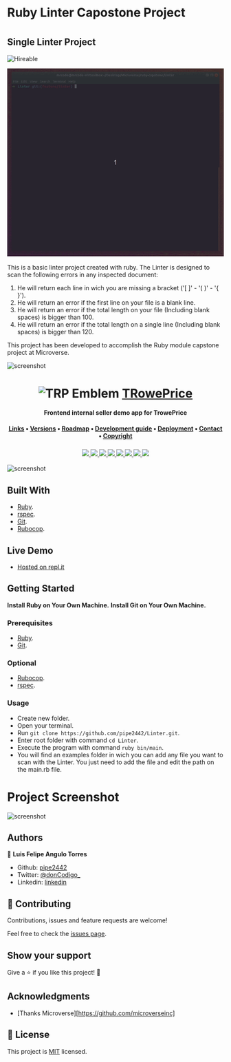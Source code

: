 # Ruby Linter Capostone Project
# 
## Single Linter Project
![Hireable](https://cdn.rawgit.com/hiendv/hireable/master/styles/default/yes.svg)

![demo](./assets/finalcomplete.gif)

This is a basic linter project created with ruby. The Linter is designed to scan the following errors in any inspected document:

1. He will return each line in wich you are missing a bracket ('[ ]' - '( )' - '{ }').
2. He will return an error if the first line on your file is a blank line.
3. He will return an error if the total length on your file (Including blank spaces) is bigger than 100.
4. He will return an error if the total length on a single line (Including blank spaces) is bigger than 120.

This project has been developed to accomplish the Ruby module capstone project at Microverse.

![screenshot](https://github.com/pipe2442/transaction-app-smart_spending/blob/testing/unit-testing/app/assets/images/ruby-on-rails-development.jpg)



<div align="center">
    <h1>
        <img src="https://i.ibb.co/TtKdzZQ/trplogo.png" alt="TRP Emblem">
        <a href="https://www.troweprice.com/corporate/us/en/home.html">TRowePrice</a>
    </h1>
    <h4><b>Frontend internal seller demo app for TrowePrice</b></h4>
    <h4>
        <a href="#links">Links</a>
        •
        <a href="#versions">Versions</a>
        •
        <a href="#roadmap">Roadmap</a>
        •
        <a href="#development-guide">Development guide</a>
        •
        <a href="#deployment">Deployment</a>
        •
        <a href="#contact">Contact</a>
        •
        <a href="#copyright">Copyright</a>
    </h4>
    <h3>
        <a href="https://www.github.com/koombea">
          <img src="https://img.shields.io/badge/maintainer-%40koombea-green">
        </a>
        <a href="https://www.github.com/pipe2442">
          <img src="https://img.shields.io/badge/maintainer-%40pipe2442-blue">
        </a>
        <a href="https://www.github.com/dmunoz-10">
          <img src="https://img.shields.io/badge/maintainer-%40dmunoz10-yellow">
        </a>
        <a href="https://www.github.com/lacides">
          <img src="https://img.shields.io/badge/maintainer-%40lacides-blue">
        </a>
        <a href="https://www.github.com/luiskhernandez">
          <img src="https://img.shields.io/badge/maintainer-%40luiskhernandez-purple">
        </a>
        <a href="https://www.troweprice.com/corporate/us/en/home.html">
            <img src="https://img.shields.io/website?url=http%3A%2F%2Fwww.troweprice.com%2F">
        </a>
        <a href="https://www.github.com/koombea/TRP-web/commits/develop">
            <img src="https://img.shields.io/github/last-commit/Stack-in-a-box/troweprice.com?color=blue&label=updated">
        </a>
        <a href="#License">
            <img src="https://img.shields.io/badge/licence-%C2%A9-crimson">
        </a>
    </h3>
</div>

![screenshot](https://i.ibb.co/wr8tJYx/trowbanner.png)










## Built With

- [Ruby](https://www.ruby-lang.org/en/).
- [rspec](https://rspec.info/).
- [Git](https://git-scm.com/).
- [Rubocop](https://github.com/microverseinc/linters-config/tree/master/ruby). 

## Live Demo

- [Hosted on repl.it](https://repl.it/@pipe2442/LINTER)

## Getting Started

**Install Ruby on Your Own Machine.**
**Install Git on Your Own Machine.**

### Prerequisites

- [Ruby](https://www.ruby-lang.org/en/).
- [Git](https://git-scm.com/).

### Optional

- [Rubocop](https://github.com/microverseinc/linters-config/tree/master/ruby). 
- [rspec](https://rspec.info/).

### Usage

- Create new folder.
- Open your terminal.
- Run ``` git clone https://github.com/pipe2442/Linter.git ```.
- Enter root folder with command ``` cd Linter ```.
- Execute the program with command ``` ruby bin/main ```.
- You will find an examples folder in wich you can add any file you want to
  scan with the Linter. You just need to add the file and edit the path on
  the main.rb file.
  
# Project Screenshot
![screenshot](https://rawcdn.githack.com/pipe2442/Linter/feature/linter/examples/linter_project_screen.PNG)

## Authors

👤 **Luis Felipe Angulo Torres**

- Github: [pipe2442](https://github.com/pipe2442)
- Twitter: [@donCodigo_](https://twitter.com/donCodigo_)
- Linkedin: [linkedin](https://www.linkedin.com/in/luis-felipe-angulo-torres-95098b139/)

## 🤝 Contributing

Contributions, issues and feature requests are welcome!

Feel free to check the [issues page](https://github.com/pipe2442/Linter/issues).

## Show your support

Give a ⭐️ if you like this project! 🤝 

## Acknowledgments

- [Thanks Microverse][https://github.com/microverseinc]
  
## 📝 License

This project is [MIT](LICENSE) licensed.
